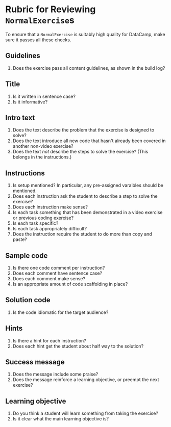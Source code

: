 # Rubric for Reviewing `NormalExercise`s

To ensure that a `NormalExercise` is suitably high quality for DataCamp, make sure it passes all these checks.

## Guidelines

1. Does the exercise pass all content guidelines, as shown in the build log?

## Title

1. Is it written in sentence case?
1. Is it informative?

## Intro text

1. Does the text describe the problem that the exercise is designed to solve?
1. Does the text introduce all new code that hasn't already been covered in another non-video exercise?
1. Does the text *not* describe the steps to solve the exercise? (This belongs in the instructions.)

## Instructions

1. Is setup mentioned? In particular, any pre-assigned varaibles should be mentioned.
1. Does each instruction ask the student to describe a step to solve the exercise?
1. Does each instruction make sense?
1. Is each task something that has been demonstrated in a video exercise or previous coding exercise?
1. Is each task specific?
1. Is each task appropriately difficult?
1. Does the instruction require the student to do more than copy and paste?

## Sample code

1. Is there one code comment per instruction?
1. Does each comment have sentence case?
1. Does each comment make sense?
1. Is an appropriate amount of code scaffolding in place?

## Solution code

1. Is the code idiomatic for the target audience?

## Hints

1. Is there a hint for each instruction?
1. Does each hint get the student about half way to the solution?

## Success message

1. Does the message include some praise?
1. Does the message reinforce a learning objective, or preempt the next exercise?

## Learning objective

1. Do you think a student will learn something from taking the exercise?
1. Is it clear what the main learning objective is?

